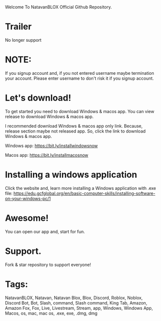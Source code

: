 Welcome To NatavanBLOX Official Github Repository. 


# Trailer
No longer support

# NOTE: 

If you signup account and, if you not entered username maybe termination your account. Please enter username to don't risk it if you signup account.


# Let's download! 

To get started you need to download Windows & macos app. You can view release to download Windows & macos app. 

I recommended download Windows & macos app only link. Because, release section maybe not released app. So, click the link to download Windows & macos app. 

Windows app: 
https://bit.ly/installwindowsnow

Macos app: 
https://bit.ly/installmacosnow


# Installing a windows application 

Click the website and, learn more installing a Windows application with .exe file: https://edu.gcfglobal.org/en/basic-computer-skills/installing-software-on-your-windows-pc/1 




# Awesome! 

You can open our app and, start for fun. 



# Support.

Fork & star repository to support everyone!



# Tags: 

NatavanBLOX, Natavan, Natavan Blox, Blox, Discord, Roblox, Noblox, Discord Bot, Bot, Slash, command, Slash command, King Tab, Amazon, Amazon Fox, Fox, Live, Livestream, Stream, app, Windows, Windows App, Macos, os, mac, mac os, .exe, exe, .dmg, dmg
